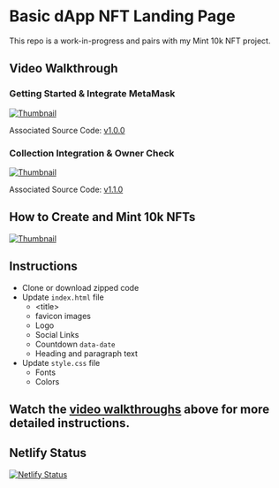 # Basic dApp NFT Landing Page

This repo is a work-in-progress and pairs with my Mint 10k NFT project.

## Video Walkthrough

### Getting Started & Integrate MetaMask

[![Thumbnail](https://img.youtube.com/vi/WZQSVv67NBc/maxresdefault.jpg)](https://youtu.be/WZQSVv67NBc)

Associated Source Code: [v1.0.0](https://github.com/codeSTACKr/nft-landing-page/releases/tag/v1.0.0)

### Collection Integration & Owner Check

[![Thumbnail](https://img.youtube.com/vi/g2h-N_E1up0/maxresdefault.jpg)](https://youtu.be/g2h-N_E1up0)

Associated Source Code: [v1.1.0](https://github.com/codeSTACKr/nft-landing-page/releases/tag/v1.1.0)

## How to Create and Mint 10k NFTs

[![Thumbnail](https://img.youtube.com/vi/AaCgydeMu64/maxresdefault.jpg)](https://youtu.be/AaCgydeMu64)

## Instructions

- Clone or download zipped code
- Update `index.html` file
  - \<title\>
  - favicon images
  - Logo
  - Social Links
  - Countdown `data-date`
  - Heading and paragraph text
- Update `style.css` file
  - Fonts
  - Colors

## Watch the [video walkthroughs](#video-walkthrough) above for more detailed instructions.

## Netlify Status

[![Netlify Status](https://api.netlify.com/api/v1/badges/01ebb518-4ae8-4d48-8724-d6cf8724bf34/deploy-status)](https://app.netlify.com/sites/confident-saha-315563/deploys)
